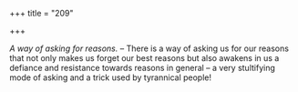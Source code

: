 +++
title = "209"

+++

*A way of asking for reasons.* – There is a way of asking us for our reasons that not only makes us forget our best reasons but also awakens in us a defiance and resistance towards reasons in general – a very stultifying mode of asking and a trick used by tyrannical people\!


